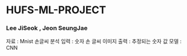 # HUFS-ML-PROJECT

### Lee JiSeok , Jeon SeungJae

자료 : Mnist 손글씨 분석
입력 : 숫자 손 글씨 이미지
출력 : 추정되는 숫자 값
모델 : CNN
